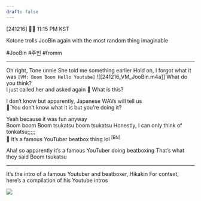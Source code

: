 ```yaml
---
draft: false
---
```


[241216] 🐣💭 11:15 PM KST

Kotone trolls JooBin again with the most random thing imaginable

#JooBin #주빈 #fromm
___
Oh right, Tone unnie
She told me something earlier 
Hold on, I forgot what it was
`[VM: Boom Boom Hello Youtube]`
![[241216_VM_JooBin.m4a]]
What do you think?  
I just called her and asked again
🫧 What is this?

I don’t know
but apparently, Japanese WAVs will tell us   
🫧 You don’t know what it is but you’re doing it?

Yeah because it was fun anyway  
Boom boom
Boom tsukatsu boom tsukatsu 
Honestly, I can only think of tonkatsu;;;;;  
🫧 It’s a famous YouTuber beatbox thing lol <sup>[EN]</sup>

Aha!
so apparently it’s a famous YouTuber doing beatboxing
That’s what they said
Boom tsukatsu
___
It’s the intro of a famous Youtuber and beatboxer, Hikakin
For context, here’s a compilation of his Youtube intros

![](https://youtu.be/Xb7BR2WRw3s)